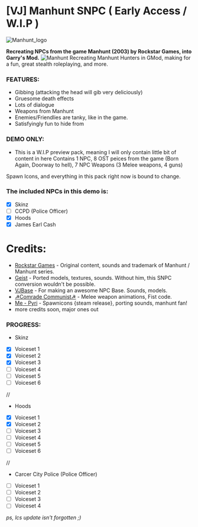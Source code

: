 # [VJ] Manhunt SNPC ( Early Access / W.I.P )
![Manhunt_logo](https://user-images.githubusercontent.com/82725572/145485035-99aa3276-4e1b-444c-910e-4aa9a54e5a81.png)

**Recreating NPCs from the game Manhunt (2003) by Rockstar Games, into Garry's Mod.**
![Manhunt](https://user-images.githubusercontent.com/82725572/145485043-f34cc927-3d96-44b4-b96b-cb3cbd69b5a3.png)
Recreating Manhunt Hunters in GMod, making for a fun, great stealth roleplaying, and more.

### FEATURES:
- Gibbing (attacking the head will gib very deliciously)
- Gruesome death effects
- Lots of dialogue
- Weapons from Manhunt
- Enemies/Friendlies are tanky, like in the game.
- Satisfyingly fun to hide from

### DEMO ONLY:
- This is a W.I.P preview pack, meaning I will only contain little bit of content in here
Contains 1 NPC, 8 OST peices from the game (Born Again, Doorway to hell), 7 NPC Weapons (3 Melee weapons, 4 guns)

Spawn Icons, and everything in this pack right now is bound to change.

### The included NPCs in this demo is:
- [x] Skinz
- [ ] CCPD (Police Officer) 
- [x] Hoods
- [x] James Earl Cash

# Credits:
- [Rockstar Games](https://www.rockstargames.com/) - Original content, sounds and trademark of Manhunt / Manhunt series.
- [Geist](https://steamcommunity.com/sharedfiles/filedetails/?id=691058457) - Ported models, textures, sounds. Without him, this SNPC conversion wouldn't be possible.
- [VJBase](https://steamcommunity.com/sharedfiles/filedetails/?id=131759821) - For making an awesome NPC Base. Sounds, models.
- [☭Comrade Communist☭](https://steamcommunity.com/id/comrade_communist) - Melee weapon animations, Fist code.
- [Me - Pyri](https://steamcommunity.com/id/swellseeker7820/) - Spawnicons {steam release}, porting sounds, manhunt fan!
- more credits soon, major ones out

### PROGRESS:
- Skinz
- [x] Voiceset 1
- [x] Voiceset 2
- [x] Voiceset 3
- [ ] Voiceset 4
- [ ] Voiceset 5
- [ ] Voiceset 6

//
- Hoods
- [x] Voiceset 1
- [x] Voiceset 2
- [ ] Voiceset 3
- [ ] Voiceset 4
- [ ] Voiceset 5
- [ ] Voiceset 6

//
- Carcer City Police (Police Officer)
- [ ] Voiceset 1
- [ ] Voiceset 2
- [ ] Voiceset 3
- [ ] Voiceset 4

*ps, lcs update isn't forgotten ;)*
